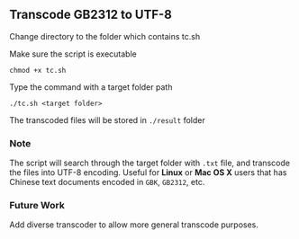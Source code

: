 ## Transcode GB2312 to UTF-8

Change directory to the folder which contains tc.sh

Make sure the script is executable

```
chmod +x tc.sh
```

Type the command with a target folder path

```
./tc.sh <target folder>
```

The transcoded files will be stored in `./result` folder


### Note
The script will search through the target folder with `.txt` file, and transcode the files into UTF-8 encoding.
Useful for **Linux** or **Mac OS X** users that has Chinese text documents encoded in `GBK`, `GB2312`, etc.

### Future Work
Add diverse transcoder to allow more general transcode purposes.
